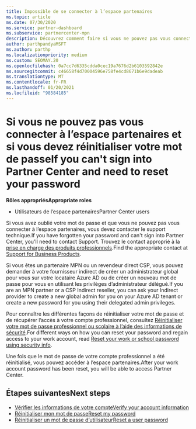 ```yaml
---
title: Impossible de se connecter à l’espace partenaires
ms.topic: article
ms.date: 07/30/2020
ms.service: partner-dashboard
ms.subservice: partnercenter-mpn
description: Découvrez comment faire si vous ne pouvez pas vous connecter à l’espace partenaires-contient des informations sur la réinitialisation du mot de passe du compte professionnel ou du mot de passe du compte scolaire si vous l’avez oublié.
author: parthpandyaMSFT
ms.author: parthp
ms.localizationpriority: medium
ms.custom: SEOMAY.20
ms.openlocfilehash: 0a7cc7d6335cdda0cec19a7676d2b6103592842e
ms.sourcegitcommit: c46658f4d70004596e758fe4cd8671b6e9dadeab
ms.translationtype: MT
ms.contentlocale: fr-FR
ms.lasthandoff: 01/20/2021
ms.locfileid: "98584185"
---
```

# <a name="if-you-cant-sign-into-partner-center-and-need-to-reset-your-password"></a><span data-ttu-id="5ea20-103">Si vous ne pouvez pas vous connecter à l’espace partenaires et si vous devez réinitialiser votre mot de passe</span><span class="sxs-lookup"><span data-stu-id="5ea20-103">If you can't sign into Partner Center and need to reset your password</span></span>

<span data-ttu-id="5ea20-104">**Rôles appropriés**</span><span class="sxs-lookup"><span data-stu-id="5ea20-104">**Appropriate roles**</span></span>

- <span data-ttu-id="5ea20-105">Utilisateurs de l’espace partenaires</span><span class="sxs-lookup"><span data-stu-id="5ea20-105">Partner Center users</span></span>

<span data-ttu-id="5ea20-106">Si vous avez oublié votre mot de passe et que vous ne pouvez pas vous connecter à l’espace partenaires, vous devez contacter le support technique.</span><span class="sxs-lookup"><span data-stu-id="5ea20-106">If you have forgotten your password and can't sign into Partner Center, you'll need to contact Support.</span></span> <span data-ttu-id="5ea20-107">Trouvez le contact approprié à la [prise en charge des produits professionnels](/microsoft-365/admin/contact-support-for-business-products).</span><span class="sxs-lookup"><span data-stu-id="5ea20-107">Find the appropriate contact at [Support for Business Products](/microsoft-365/admin/contact-support-for-business-products).</span></span> 

<span data-ttu-id="5ea20-108">Si vous êtes un partenaire MPN ou un revendeur direct CSP, vous pouvez demander à votre fournisseur indirect de créer un administrateur global pour vous sur votre locataire Azure AD ou de créer un nouveau mot de passe pour vous en utilisant les privilèges d’administrateur délégué.</span><span class="sxs-lookup"><span data-stu-id="5ea20-108">If you are an MPN partner or a CSP Indirect reseller, you can ask your Indirect provider to create a new global admin for you on your Azure AD tenant or create a new password for you using their delegated admin privileges.</span></span> 

<span data-ttu-id="5ea20-109">Pour connaître les différentes façons de réinitialiser votre mot de passe et de récupérer l’accès à votre compte professionnel, consultez [Réinitialiser votre mot de passe professionnel ou scolaire à l’aide des informations de sécurité](/azure/active-directory/user-help/active-directory-passwords-update-your-own-password#how-to-change-your-password).</span><span class="sxs-lookup"><span data-stu-id="5ea20-109">For different ways on how you can reset your password and regain access to your work account, read [Reset your work or school password using security info](/azure/active-directory/user-help/active-directory-passwords-update-your-own-password#how-to-change-your-password).</span></span>

<span data-ttu-id="5ea20-110">Une fois que le mot de passe de votre compte professionnel a été réinitialisé, vous pouvez accéder à l’espace partenaires.</span><span class="sxs-lookup"><span data-stu-id="5ea20-110">After your work account password has been reset, you will be able to access Partner Center.</span></span> 

## <a name="next-steps"></a><span data-ttu-id="5ea20-111">Étapes suivantes</span><span class="sxs-lookup"><span data-stu-id="5ea20-111">Next steps</span></span>

- [<span data-ttu-id="5ea20-112">Vérifier les informations de votre compte</span><span class="sxs-lookup"><span data-stu-id="5ea20-112">Verify your account information</span></span>](verification-responses.md)
- [<span data-ttu-id="5ea20-113">Réinitialiser mon mot de passe</span><span class="sxs-lookup"><span data-stu-id="5ea20-113">Reset my password</span></span>](reset-my-pasword.md)
- [<span data-ttu-id="5ea20-114">Réinitialiser un mot de passe d’utilisateur</span><span class="sxs-lookup"><span data-stu-id="5ea20-114">Reset a user password</span></span>](reset-a-user-password.md)